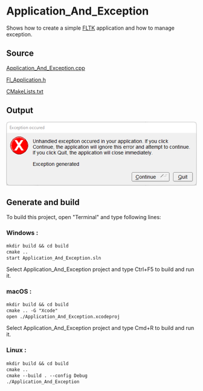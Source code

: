 # Application_And_Exception

Shows how to create a simple [FLTK](https://www.fltk.org) application and how to manage exception.

## Source

[Application_And_Exception.cpp](Application_And_Exception.cpp)

[Fl_Application.h](Fl_Application.h)

[CMakeLists.txt](CMakeLists.txt)

## Output

![output](../../../docs/Pictures/Examples/Application_And_Exception.png)

## Generate and build

To build this project, open "Terminal" and type following lines:

### Windows :

``` shell
mkdir build && cd build
cmake .. 
start Application_And_Exception.sln
```

Select Application_And_Exception project and type Ctrl+F5 to build and run it.

### macOS :

``` shell
mkdir build && cd build
cmake .. -G "Xcode"
open ./Application_And_Exception.xcodeproj
```

Select Application_And_Exception project and type Cmd+R to build and run it.

### Linux :

``` shell
mkdir build && cd build
cmake .. 
cmake --build . --config Debug
./Application_And_Exception
```

